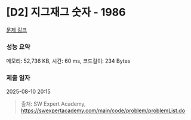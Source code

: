 # [D2] 지그재그 숫자 - 1986 

[문제 링크](https://swexpertacademy.com/main/code/problem/problemDetail.do?contestProbId=AV5PxmBqAe8DFAUq) 

### 성능 요약

메모리: 52,736 KB, 시간: 60 ms, 코드길이: 234 Bytes

### 제출 일자

2025-08-10 20:15



> 출처: SW Expert Academy, https://swexpertacademy.com/main/code/problem/problemList.do